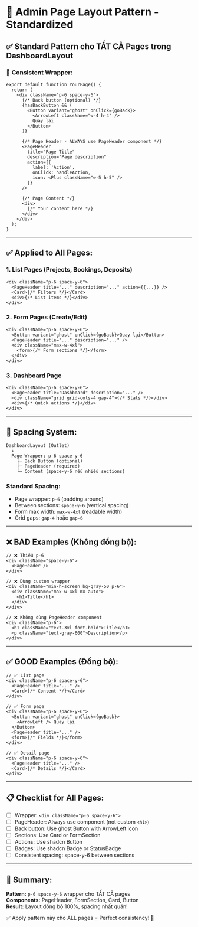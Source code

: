 # 📐 Admin Page Layout Pattern - Standardized

## ✅ Standard Pattern cho TẤT CẢ Pages trong DashboardLayout

### 🎯 **Consistent Wrapper:**

```tsx
export default function YourPage() {
  return (
    <div className="p-6 space-y-6">
      {/* Back button (optional) */}
      {hasBackButton && (
        <Button variant="ghost" onClick={goBack}>
          <ArrowLeft className="w-4 h-4" />
          Quay lại
        </Button>
      )}

      {/* Page Header - ALWAYS use PageHeader component */}
      <PageHeader
        title="Page Title"
        description="Page description"
        action={{
          label: 'Action',
          onClick: handleAction,
          icon: <Plus className="w-5 h-5" />
        }}
      />

      {/* Page Content */}
      <div>
        {/* Your content here */}
      </div>
    </div>
  );
}
```

---

## ✅ Applied to All Pages:

### 1. **List Pages** (Projects, Bookings, Deposits)
```tsx
<div className="p-6 space-y-6">
  <PageHeader title="..." description="..." action={{...}} />
  <Card>{/* Filters */}</Card>
  <div>{/* List items */}</div>
</div>
```

### 2. **Form Pages** (Create/Edit)
```tsx
<div className="p-6 space-y-6">
  <Button variant="ghost" onClick={goBack}>Quay lại</Button>
  <PageHeader title="..." description="..." />
  <div className="max-w-4xl">
    <form>{/* Form sections */}</form>
  </div>
</div>
```

### 3. **Dashboard Page**
```tsx
<div className="p-6 space-y-6">
  <PageHeader title="Dashboard" description="..." />
  <div className="grid grid-cols-4 gap-4">{/* Stats */}</div>
  <div>{/* Quick actions */}</div>
</div>
```

---

## 🎨 Spacing System:

```
DashboardLayout (Outlet)
  ↓
  Page Wrapper: p-6 space-y-6
    ├─ Back Button (optional)
    ├─ PageHeader (required)
    └─ Content (space-y-6 nếu nhiều sections)
```

### **Standard Spacing:**
- Page wrapper: `p-6` (padding around)
- Between sections: `space-y-6` (vertical spacing)
- Form max width: `max-w-4xl` (readable width)
- Grid gaps: `gap-4` hoặc `gap-6`

---

## ❌ BAD Examples (Không đồng bộ):

```tsx
// ❌ Thiếu p-6
<div className="space-y-6">
  <PageHeader />
</div>

// ❌ Dùng custom wrapper
<div className="min-h-screen bg-gray-50 p-6">
  <div className="max-w-4xl mx-auto">
    <h1>Title</h1>
  </div>
</div>

// ❌ Không dùng PageHeader component
<div className="p-6">
  <h1 className="text-3xl font-bold">Title</h1>
  <p className="text-gray-600">Description</p>
</div>
```

---

## ✅ GOOD Examples (Đồng bộ):

```tsx
// ✅ List page
<div className="p-6 space-y-6">
  <PageHeader title="..." />
  <Card>{/* Content */}</Card>
</div>

// ✅ Form page
<div className="p-6 space-y-6">
  <Button variant="ghost" onClick={goBack}>
    <ArrowLeft /> Quay lại
  </Button>
  <PageHeader title="..." />
  <form>{/* Fields */}</form>
</div>

// ✅ Detail page
<div className="p-6 space-y-6">
  <PageHeader title="..." />
  <Card>{/* Details */}</Card>
</div>
```

---

## 📋 Checklist for All Pages:

- [ ] Wrapper: `<div className="p-6 space-y-6">`
- [ ] PageHeader: Always use component (not custom `<h1>`)
- [ ] Back button: Use ghost Button with ArrowLeft icon
- [ ] Sections: Use Card or FormSection
- [ ] Actions: Use shadcn Button
- [ ] Badges: Use shadcn Badge or StatusBadge
- [ ] Consistent spacing: space-y-6 between sections

---

## 🎯 Summary:

**Pattern:** `p-6 space-y-6` wrapper cho TẤT CẢ pages  
**Components:** PageHeader, FormSection, Card, Button  
**Result:** Layout đồng bộ 100%, spacing nhất quán!

✅ Apply pattern này cho ALL pages = Perfect consistency! 🎨

